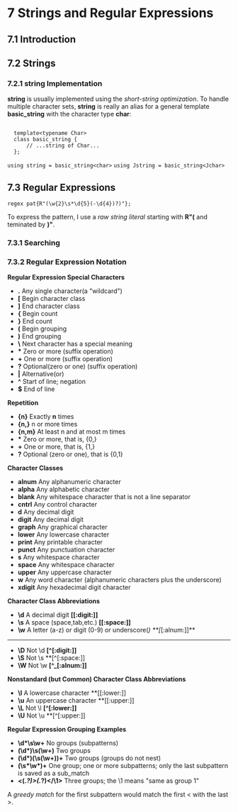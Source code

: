 # 7 Strings and Regular Expressions


## 7.1 Introduction

## 7.2 Strings

### 7.2.1 string Implementation

  **string** is usually implemented using the *short-string optimization*.
  To handle multiple character sets, **string** is really an alias for a general template **basic_string** with the character type **char**:

  ```

    template<typename Char>
    class basic_string {
        // ...string of Char...
    };

  ```
  `using string = basic_string<char>`
  `using Jstring = basic_string<Jchar>`


## 7.3 Regular Expressions

`regex pat{R"(\w{2}\s*\d{5}(-\d{4})?)"};`

  To express the pattern, I use a *raw string literal* starting with **R"(** and teminated by **)"**.

### 7.3.1 Searching

### 7.3.2 Regular Expression Notation

**Regular Expression Special Characters**

- **.**    Any single character(a "wildcard")
- **[**    Begin character class
- **]**    End character class
- **{**    Begin count
- **}**    End count
- **(**    Begin grouping
- **)**    End grouping
- **\\**    Next character has a special meaning
- **\***    Zero or more (suffix operation)
- **+**    One or more (suffix operation)
- **?**    Optional(zero or one) (suffix operation)
- **|**    Alternative(or)
- **^**    Start of line; negation
- **$**    End of line

**Repetition**

- **{n}**    Exactly **n** times
- **{n,}**   n or more times
- **{n,m}**  At least n and at most m times
- **\***      Zero or more, that is, {0,}
- **+**      One or more, that is, {1,}
- **?**      Optional (zero or one), that is {0,1}

**Character Classes**

- **alnum**    Any alphanumeric character
- **alpha**    Any alphabetic character
- **blank**    Any whitespace character that is not a line separator
- **cntrl**    Any control character
- **d**        Any decimal digit
- **digit**    Any decimal digit
- **graph**    Any graphical character
- **lower**    Any lowercase character
- **print**    Any printable character
- **punct**    Any punctuation character
- **s**        Any whitespace character
- **space**    Any whitespace character
- **upper**    Any uppercase character
- **w**        Any word character (alphanumeric characters plus the underscore)
- **xdigit**   Any hexadecimal digit character


**Character Class Abbreviations**

- **\d**    A decimal digit         **[[:digit:]]**
- **\s**    A space (space,tab,etc.)    **[[:space:]]**
- **\w**    A letter (a-z) or digit (0-9) or underscore(_)   **[_[:alnum:]]**
-----------------
- **\D**    Not \d                  **[^[:digit:]]**
- **\S**    Not \s                  **[^[:space:]]
- **\W**    Not \w                  **[^_[:alnum:]]**


**Nonstandard (but Common) Character Class Abbreviations**

- **\l**    A lowercase character      **[[:lower:]]
- **\u**    An uppercase character     **[[:upper:]]
- **\L**    Not \l                     **[^[:lower:]]**
- **\U**    Not \u                     **[^[:upper:]]

**Regular Expression Grouping Examples**

- **\\d\*\\s\\w\+**      No groups (subpatterns)
- **\(\\d\*\)\\s\(\\w\+\)**    Two groups
- **\(\\d\*\)\(\\s\(\\w\+\)\)+**  Two groups (groups do not nest)
- **\(\\s\*\\w\*\)\+**        One group; one or more subpatterns;
                       only the last subpattern is saved as a sub_match
- **<(.*?)>(.*?)</\1>**  Three groups; the \1 means "same as group 1"

A *greedy match* for the first subpattern would match the first < with the last >.






